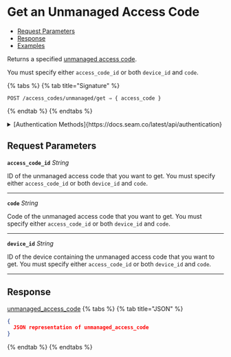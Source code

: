 # Get an Unmanaged Access Code

- [Request Parameters](./#request-parameters)
- [Response](./#response)
- [Examples](./#examples)

Returns a specified [unmanaged access code](https://docs.seam.co/latest/capability-guides/smart-locks/access-codes/migrating-existing-access-codes).

You must specify either `access_code_id` or both `device_id` and `code`.

{% tabs %}
{% tab title="Signature" %}
```
POST /access_codes/unmanaged/get ⇒ { access_code }
```
{% endtab %}
{% endtabs %}

<details>

<summary>[Authentication Methods]{https://docs.seam.co/latest/api/authentication}</summary>

- API key
- Client session token
- Personal access token
  <br>Must also include the `seam-workspace` header in the request.
</details>

## Request Parameters

**`access_code_id`** *String*

ID of the unmanaged access code that you want to get. You must specify either `access_code_id` or both `device_id` and `code`.

---

**`code`** *String*

Code of the unmanaged access code that you want to get. You must specify either `access_code_id` or both `device_id` and `code`.

---

**`device_id`** *String*

ID of the device containing the unmanaged access code that you want to get. You must specify either `access_code_id` or both `device_id` and `code`.

---


## Response

[unmanaged\_access\_code](./)
{% tabs %}
{% tab title="JSON" %}
```json
{
  JSON representation of unmanaged_access_code
}
```
{% endtab %}
{% endtabs %}
